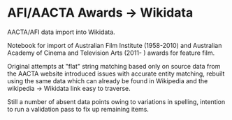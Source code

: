 # AFI/AACTA Awards -> Wikidata
AACTA/AFI data import into Wikidata.

Notebook for import of Australian Film Institute (1958-2010) and Australian Academy of Cinema and Television Arts (2011- ) awards for feature film.

Original attempts at "flat" string matching based only on source data from the AACTA website introduced issues with accurate entity matching, rebuilt using the same data which can already be found in Wikipedia and the wikipedia -> Wikidata link easy to traverse.

Still a number of absent data points owing to variations in spelling, intention to run a validation pass to fix up remaining items.